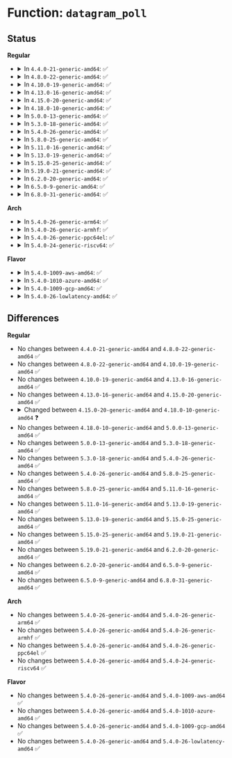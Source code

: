 # Function: <code>datagram_poll</code>

## Status
<b>Regular</b>
<ul>
<li>
<details>
<summary>In <code>4.4.0-21-generic-amd64</code>: ✅</summary>

```c
unsigned int datagram_poll(struct file * file, struct socket * sock, poll_table * wait)
```

```json
{
  "name": "datagram_poll",
  "collision_type": "Unique Global",
  "inline_type": "No",
  "funcs": [
    {
      "addr": 18446744071586236624,
      "name": "datagram_poll",
      "external": true,
      "loc": "net/core/datagram.c:752",
      "file": "net/core/datagram.c",
      "inline": "seen, unknown",
      "caller_inline": [],
      "caller_func": [
        "net/netlink/af_netlink.c:netlink_poll",
        "net/ipv4/udp.c:udp_poll",
        "net/packet/af_packet.c:packet_poll"
      ]
    }
  ],
  "symbols": [
    {
      "addr": 18446744071586236624,
      "name": "datagram_poll",
      "section": ".text",
      "bind": "STB_GLOBAL",
      "size": 242
    }
  ]
}
```
</details>
</li>
<li>
<details>
<summary>In <code>4.8.0-22-generic-amd64</code>: ✅</summary>

```c
unsigned int datagram_poll(struct file * file, struct socket * sock, poll_table * wait)
```

```json
{
  "name": "datagram_poll",
  "collision_type": "Unique Global",
  "inline_type": "No",
  "funcs": [
    {
      "addr": 18446744071586665248,
      "name": "datagram_poll",
      "external": true,
      "loc": "net/core/datagram.c:774",
      "file": "net/core/datagram.c",
      "inline": "seen, unknown",
      "caller_inline": [],
      "caller_func": [
        "net/ipv4/udp.c:udp_poll",
        "net/packet/af_packet.c:packet_poll"
      ]
    }
  ],
  "symbols": [
    {
      "addr": 18446744071586665248,
      "name": "datagram_poll",
      "section": ".text",
      "bind": "STB_GLOBAL",
      "size": 248
    }
  ]
}
```
</details>
</li>
<li>
<details>
<summary>In <code>4.10.0-19-generic-amd64</code>: ✅</summary>

```c
unsigned int datagram_poll(struct file * file, struct socket * sock, poll_table * wait)
```

```json
{
  "name": "datagram_poll",
  "collision_type": "Unique Global",
  "inline_type": "No",
  "funcs": [
    {
      "addr": 18446744071586850320,
      "name": "datagram_poll",
      "external": true,
      "loc": "net/core/datagram.c:794",
      "file": "net/core/datagram.c",
      "inline": "seen, unknown",
      "caller_inline": [],
      "caller_func": [
        "net/ipv4/udp.c:udp_poll",
        "net/packet/af_packet.c:packet_poll"
      ]
    }
  ],
  "symbols": [
    {
      "addr": 18446744071586850320,
      "name": "datagram_poll",
      "section": ".text",
      "bind": "STB_GLOBAL",
      "size": 248
    }
  ]
}
```
</details>
</li>
<li>
<details>
<summary>In <code>4.13.0-16-generic-amd64</code>: ✅</summary>

```c
unsigned int datagram_poll(struct file * file, struct socket * sock, poll_table * wait)
```

```json
{
  "name": "datagram_poll",
  "collision_type": "Unique Global",
  "inline_type": "No",
  "funcs": [
    {
      "addr": 18446744071586971936,
      "name": "datagram_poll",
      "external": true,
      "loc": "net/core/datagram.c:822",
      "file": "net/core/datagram.c",
      "inline": "seen, unknown",
      "caller_inline": [],
      "caller_func": [
        "net/ipv4/udp.c:udp_poll",
        "net/packet/af_packet.c:packet_poll"
      ]
    }
  ],
  "symbols": [
    {
      "addr": 18446744071586971936,
      "name": "datagram_poll",
      "section": ".text",
      "bind": "STB_GLOBAL",
      "size": 239
    }
  ]
}
```
</details>
</li>
<li>
<details>
<summary>In <code>4.15.0-20-generic-amd64</code>: ✅</summary>

```c
unsigned int datagram_poll(struct file * file, struct socket * sock, poll_table * wait)
```

```json
{
  "name": "datagram_poll",
  "collision_type": "Unique Global",
  "inline_type": "No",
  "funcs": [
    {
      "addr": 18446744071587470128,
      "name": "datagram_poll",
      "external": true,
      "loc": "net/core/datagram.c:836",
      "file": "net/core/datagram.c",
      "inline": "seen, unknown",
      "caller_inline": [],
      "caller_func": [
        "net/ipv4/udp.c:udp_poll",
        "net/packet/af_packet.c:packet_poll"
      ]
    }
  ],
  "symbols": [
    {
      "addr": 18446744071587470128,
      "name": "datagram_poll",
      "section": ".text",
      "bind": "STB_GLOBAL",
      "size": 245
    }
  ]
}
```
</details>
</li>
<li>
<details>
<summary>In <code>4.18.0-10-generic-amd64</code>: ✅</summary>

```c
__poll_t datagram_poll(struct file * file, struct socket * sock, poll_table * wait)
```

```json
{
  "name": "datagram_poll",
  "collision_type": "Unique Global",
  "inline_type": "No",
  "funcs": [
    {
      "addr": 18446744071587775088,
      "name": "datagram_poll",
      "external": true,
      "loc": "net/core/datagram.c:834",
      "file": "net/core/datagram.c",
      "inline": "seen, unknown",
      "caller_inline": [],
      "caller_func": [
        "net/ipv4/udp.c:udp_poll",
        "net/packet/af_packet.c:packet_poll",
        "net/xdp/xsk.c:xsk_poll"
      ]
    }
  ],
  "symbols": [
    {
      "addr": 18446744071587775088,
      "name": "datagram_poll",
      "section": ".text",
      "bind": "STB_GLOBAL",
      "size": 256
    }
  ]
}
```
</details>
</li>
<li>
<details>
<summary>In <code>5.0.0-13-generic-amd64</code>: ✅</summary>

```c
__poll_t datagram_poll(struct file * file, struct socket * sock, poll_table * wait)
```

```json
{
  "name": "datagram_poll",
  "collision_type": "Unique Global",
  "inline_type": "No",
  "funcs": [
    {
      "addr": 18446744071587907312,
      "name": "datagram_poll",
      "external": true,
      "loc": "net/core/datagram.c:761",
      "file": "net/core/datagram.c",
      "inline": "seen, unknown",
      "caller_inline": [],
      "caller_func": [
        "net/ipv4/udp.c:udp_poll",
        "net/packet/af_packet.c:packet_poll",
        "net/xdp/xsk.c:xsk_poll"
      ]
    }
  ],
  "symbols": [
    {
      "addr": 18446744071587907312,
      "name": "datagram_poll",
      "section": ".text",
      "bind": "STB_GLOBAL",
      "size": 242
    }
  ]
}
```
</details>
</li>
<li>
<details>
<summary>In <code>5.3.0-18-generic-amd64</code>: ✅</summary>

```c
__poll_t datagram_poll(struct file * file, struct socket * sock, poll_table * wait)
```

```json
{
  "name": "datagram_poll",
  "collision_type": "Unique Global",
  "inline_type": "No",
  "funcs": [
    {
      "addr": 18446744071588216432,
      "name": "datagram_poll",
      "external": true,
      "loc": "net/core/datagram.c:760",
      "file": "net/core/datagram.c",
      "inline": "seen, unknown",
      "caller_inline": [],
      "caller_func": [
        "net/ipv4/udp.c:udp_poll",
        "net/packet/af_packet.c:packet_poll",
        "net/xdp/xsk.c:xsk_poll"
      ]
    }
  ],
  "symbols": [
    {
      "addr": 18446744071588216432,
      "name": "datagram_poll",
      "section": ".text",
      "bind": "STB_GLOBAL",
      "size": 246
    }
  ]
}
```
</details>
</li>
<li>
<details>
<summary>In <code>5.4.0-26-generic-amd64</code>: ✅</summary>

```c
__poll_t datagram_poll(struct file * file, struct socket * sock, poll_table * wait)
```

```json
{
  "name": "datagram_poll",
  "collision_type": "Unique Global",
  "inline_type": "No",
  "funcs": [
    {
      "addr": 18446744071588421264,
      "name": "datagram_poll",
      "external": true,
      "loc": "net/core/datagram.c:760",
      "file": "net/core/datagram.c",
      "inline": "seen, unknown",
      "caller_inline": [],
      "caller_func": [
        "net/ipv4/udp.c:udp_poll",
        "net/packet/af_packet.c:packet_poll",
        "net/xdp/xsk.c:xsk_poll"
      ]
    }
  ],
  "symbols": [
    {
      "addr": 18446744071588421264,
      "name": "datagram_poll",
      "section": ".text",
      "bind": "STB_GLOBAL",
      "size": 255
    }
  ]
}
```
</details>
</li>
<li>
<details>
<summary>In <code>5.8.0-25-generic-amd64</code>: ✅</summary>

```c
__poll_t datagram_poll(struct file * file, struct socket * sock, poll_table * wait)
```

```json
{
  "name": "datagram_poll",
  "collision_type": "Unique Global",
  "inline_type": "No",
  "funcs": [
    {
      "addr": 18446744071589286096,
      "name": "datagram_poll",
      "external": true,
      "loc": "net/core/datagram.c:764",
      "file": "net/core/datagram.c",
      "inline": "seen, unknown",
      "caller_inline": [],
      "caller_func": [
        "net/ipv4/udp.c:udp_poll",
        "net/xfrm/espintcp.c:espintcp_poll",
        "net/packet/af_packet.c:packet_poll",
        "net/xdp/xsk.c:xsk_poll"
      ]
    }
  ],
  "symbols": [
    {
      "addr": 18446744071589286096,
      "name": "datagram_poll",
      "section": ".text",
      "bind": "STB_GLOBAL",
      "size": 261
    }
  ]
}
```
</details>
</li>
<li>
<details>
<summary>In <code>5.11.0-16-generic-amd64</code>: ✅</summary>

```c
__poll_t datagram_poll(struct file * file, struct socket * sock, poll_table * wait)
```

```json
{
  "name": "datagram_poll",
  "collision_type": "Unique Global",
  "inline_type": "No",
  "funcs": [
    {
      "addr": 18446744071589284608,
      "name": "datagram_poll",
      "external": true,
      "loc": "net/core/datagram.c:797",
      "file": "net/core/datagram.c",
      "inline": "seen, unknown",
      "caller_inline": [],
      "caller_func": [
        "net/ipv4/udp.c:udp_poll",
        "net/xfrm/espintcp.c:espintcp_poll",
        "net/packet/af_packet.c:packet_poll"
      ]
    }
  ],
  "symbols": [
    {
      "addr": 18446744071589284608,
      "name": "datagram_poll",
      "section": ".text",
      "bind": "STB_GLOBAL",
      "size": 261
    }
  ]
}
```
</details>
</li>
<li>
<details>
<summary>In <code>5.13.0-19-generic-amd64</code>: ✅</summary>

```c
__poll_t datagram_poll(struct file * file, struct socket * sock, poll_table * wait)
```

```json
{
  "name": "datagram_poll",
  "collision_type": "Unique Global",
  "inline_type": "No",
  "funcs": [
    {
      "addr": 18446744071589178512,
      "name": "datagram_poll",
      "external": true,
      "loc": "net/core/datagram.c:797",
      "file": "net/core/datagram.c",
      "inline": "seen, unknown",
      "caller_inline": [],
      "caller_func": [
        "net/ipv4/udp.c:udp_poll",
        "net/xfrm/espintcp.c:espintcp_poll",
        "net/packet/af_packet.c:packet_poll"
      ]
    }
  ],
  "symbols": [
    {
      "addr": 18446744071589178512,
      "name": "datagram_poll",
      "section": ".text",
      "bind": "STB_GLOBAL",
      "size": 261
    }
  ]
}
```
</details>
</li>
<li>
<details>
<summary>In <code>5.15.0-25-generic-amd64</code>: ✅</summary>

```c
__poll_t datagram_poll(struct file * file, struct socket * sock, poll_table * wait)
```

```json
{
  "name": "datagram_poll",
  "collision_type": "Unique Global",
  "inline_type": "No",
  "funcs": [
    {
      "addr": 18446744071589901072,
      "name": "datagram_poll",
      "external": true,
      "loc": "net/core/datagram.c:797",
      "file": "net/core/datagram.c",
      "inline": "seen, unknown",
      "caller_inline": [],
      "caller_func": [
        "net/ipv4/udp.c:udp_poll",
        "net/xfrm/espintcp.c:espintcp_poll",
        "net/packet/af_packet.c:packet_poll"
      ]
    }
  ],
  "symbols": [
    {
      "addr": 18446744071589901072,
      "name": "datagram_poll",
      "section": ".text",
      "bind": "STB_GLOBAL",
      "size": 261
    }
  ]
}
```
</details>
</li>
<li>
<details>
<summary>In <code>5.19.0-21-generic-amd64</code>: ✅</summary>

```c
__poll_t datagram_poll(struct file * file, struct socket * sock, poll_table * wait)
```

```json
{
  "name": "datagram_poll",
  "collision_type": "Unique Global",
  "inline_type": "No",
  "funcs": [
    {
      "addr": 18446744071591429568,
      "name": "datagram_poll",
      "external": true,
      "loc": "net/core/datagram.c:795",
      "file": "net/core/datagram.c",
      "inline": "seen, unknown",
      "caller_inline": [],
      "caller_func": [
        "net/ipv4/udp.c:udp_poll",
        "net/xfrm/espintcp.c:espintcp_poll",
        "net/packet/af_packet.c:packet_poll"
      ]
    }
  ],
  "symbols": [
    {
      "addr": 18446744071591429568,
      "name": "datagram_poll",
      "section": ".text",
      "bind": "STB_GLOBAL",
      "size": 276
    }
  ]
}
```
</details>
</li>
<li>
<details>
<summary>In <code>6.2.0-20-generic-amd64</code>: ✅</summary>

```c
__poll_t datagram_poll(struct file * file, struct socket * sock, poll_table * wait)
```

```json
{
  "name": "datagram_poll",
  "collision_type": "Unique Global",
  "inline_type": "No",
  "funcs": [
    {
      "addr": 18446744071593196992,
      "name": "datagram_poll",
      "external": true,
      "loc": "net/core/datagram.c:797",
      "file": "net/core/datagram.c",
      "inline": "seen, unknown",
      "caller_inline": [],
      "caller_func": [
        "net/ipv4/udp.c:udp_poll",
        "net/xfrm/espintcp.c:espintcp_poll",
        "net/packet/af_packet.c:packet_poll"
      ]
    }
  ],
  "symbols": [
    {
      "addr": 18446744071593196992,
      "name": "datagram_poll",
      "section": ".text",
      "bind": "STB_GLOBAL",
      "size": 276
    }
  ]
}
```
</details>
</li>
<li>
<details>
<summary>In <code>6.5.0-9-generic-amd64</code>: ✅</summary>

```c
__poll_t datagram_poll(struct file * file, struct socket * sock, poll_table * wait)
```

```json
{
  "name": "datagram_poll",
  "collision_type": "Unique Global",
  "inline_type": "No",
  "funcs": [
    {
      "addr": 18446744071593656368,
      "name": "datagram_poll",
      "external": true,
      "loc": "net/core/datagram.c:805",
      "file": "net/core/datagram.c",
      "inline": "seen, unknown",
      "caller_inline": [],
      "caller_func": [
        "net/ipv4/udp.c:udp_poll",
        "net/xfrm/espintcp.c:espintcp_poll",
        "net/packet/af_packet.c:packet_poll"
      ]
    }
  ],
  "symbols": [
    {
      "addr": 18446744071593656368,
      "name": "datagram_poll",
      "section": ".text",
      "bind": "STB_GLOBAL",
      "size": 271
    }
  ]
}
```
</details>
</li>
<li>
<details>
<summary>In <code>6.8.0-31-generic-amd64</code>: ✅</summary>

```c
__poll_t datagram_poll(struct file * file, struct socket * sock, poll_table * wait)
```

```json
{
  "name": "datagram_poll",
  "collision_type": "Unique Global",
  "inline_type": "No",
  "funcs": [
    {
      "addr": 18446744071594434320,
      "name": "datagram_poll",
      "external": true,
      "loc": "net/core/datagram.c:878",
      "file": "net/core/datagram.c",
      "inline": "seen, unknown",
      "caller_inline": [],
      "caller_func": [
        "net/ipv4/udp.c:udp_poll",
        "net/xfrm/espintcp.c:espintcp_poll",
        "net/packet/af_packet.c:packet_poll"
      ]
    }
  ],
  "symbols": [
    {
      "addr": 18446744071594434320,
      "name": "datagram_poll",
      "section": ".text",
      "bind": "STB_GLOBAL",
      "size": 271
    }
  ]
}
```
</details>
</li>
</ul>
<b>Arch</b>
<ul>
<li>
<details>
<summary>In <code>5.4.0-26-generic-arm64</code>: ✅</summary>

```c
__poll_t datagram_poll(struct file * file, struct socket * sock, poll_table * wait)
```

```json
{
  "name": "datagram_poll",
  "collision_type": "Unique Global",
  "inline_type": "No",
  "funcs": [
    {
      "addr": 18446603336501937464,
      "name": "datagram_poll",
      "external": true,
      "loc": "net/core/datagram.c:760",
      "file": "net/core/datagram.c",
      "inline": "seen, unknown",
      "caller_inline": [],
      "caller_func": [
        "net/ipv4/udp.c:udp_poll",
        "net/packet/af_packet.c:packet_poll",
        "net/xdp/xsk.c:xsk_poll"
      ]
    }
  ],
  "symbols": [
    {
      "addr": 18446603336501937464,
      "name": "datagram_poll",
      "section": ".text",
      "bind": "STB_GLOBAL",
      "size": 352
    }
  ]
}
```
</details>
</li>
<li>
<details>
<summary>In <code>5.4.0-26-generic-armhf</code>: ✅</summary>

```c
__poll_t datagram_poll(struct file * file, struct socket * sock, poll_table * wait)
```

```json
{
  "name": "datagram_poll",
  "collision_type": "Unique Global",
  "inline_type": "No",
  "funcs": [
    {
      "addr": 3234695272,
      "name": "datagram_poll",
      "external": true,
      "loc": "net/core/datagram.c:760",
      "file": "net/core/datagram.c",
      "inline": "seen, unknown",
      "caller_inline": [],
      "caller_func": [
        "net/ipv4/udp.c:udp_poll",
        "net/packet/af_packet.c:packet_poll",
        "net/xdp/xsk.c:xsk_poll"
      ]
    }
  ],
  "symbols": [
    {
      "addr": 3234695272,
      "name": "datagram_poll",
      "section": ".text",
      "bind": "STB_GLOBAL",
      "size": 248
    }
  ]
}
```
</details>
</li>
<li>
<details>
<summary>In <code>5.4.0-26-generic-ppc64el</code>: ✅</summary>

```c
__poll_t datagram_poll(struct file * file, struct socket * sock, poll_table * wait)
```

```json
{
  "name": "datagram_poll",
  "collision_type": "Unique Global",
  "inline_type": "No",
  "funcs": [
    {
      "addr": 13835058055295354320,
      "name": "datagram_poll",
      "external": true,
      "loc": "net/core/datagram.c:760",
      "file": "net/core/datagram.c",
      "inline": "seen, unknown",
      "caller_inline": [],
      "caller_func": [
        "net/ipv4/udp.c:udp_poll",
        "net/packet/af_packet.c:packet_poll",
        "net/xdp/xsk.c:xsk_poll"
      ]
    }
  ],
  "symbols": [
    {
      "addr": 13835058055295354320,
      "name": "datagram_poll",
      "section": ".text",
      "bind": "STB_GLOBAL",
      "size": 392
    }
  ]
}
```
</details>
</li>
<li>
<details>
<summary>In <code>5.4.0-24-generic-riscv64</code>: ✅</summary>

```c
__poll_t datagram_poll(struct file * file, struct socket * sock, poll_table * wait)
```

```json
{
  "name": "datagram_poll",
  "collision_type": "Unique Global",
  "inline_type": "No",
  "funcs": [
    {
      "addr": 18446743936278242990,
      "name": "datagram_poll",
      "external": true,
      "loc": "net/core/datagram.c:760",
      "file": "net/core/datagram.c",
      "inline": "seen, unknown",
      "caller_inline": [],
      "caller_func": [
        "net/ipv4/udp.c:udp_poll",
        "net/packet/af_packet.c:packet_poll",
        "net/xdp/xsk.c:xsk_poll"
      ]
    }
  ],
  "symbols": [
    {
      "addr": 18446743936278242990,
      "name": "datagram_poll",
      "section": ".text",
      "bind": "STB_GLOBAL",
      "size": 302
    }
  ]
}
```
</details>
</li>
</ul>
<b>Flavor</b>
<ul>
<li>
<details>
<summary>In <code>5.4.0-1009-aws-amd64</code>: ✅</summary>

```c
__poll_t datagram_poll(struct file * file, struct socket * sock, poll_table * wait)
```

```json
{
  "name": "datagram_poll",
  "collision_type": "Unique Global",
  "inline_type": "No",
  "funcs": [
    {
      "addr": 18446744071588028048,
      "name": "datagram_poll",
      "external": true,
      "loc": "net/core/datagram.c:760",
      "file": "net/core/datagram.c",
      "inline": "seen, unknown",
      "caller_inline": [],
      "caller_func": [
        "net/ipv4/udp.c:udp_poll",
        "net/packet/af_packet.c:packet_poll",
        "net/xdp/xsk.c:xsk_poll"
      ]
    }
  ],
  "symbols": [
    {
      "addr": 18446744071588028048,
      "name": "datagram_poll",
      "section": ".text",
      "bind": "STB_GLOBAL",
      "size": 255
    }
  ]
}
```
</details>
</li>
<li>
<details>
<summary>In <code>5.4.0-1010-azure-amd64</code>: ✅</summary>

```c
__poll_t datagram_poll(struct file * file, struct socket * sock, poll_table * wait)
```

```json
{
  "name": "datagram_poll",
  "collision_type": "Unique Global",
  "inline_type": "No",
  "funcs": [
    {
      "addr": 18446744071587741136,
      "name": "datagram_poll",
      "external": true,
      "loc": "net/core/datagram.c:760",
      "file": "net/core/datagram.c",
      "inline": "seen, unknown",
      "caller_inline": [],
      "caller_func": [
        "net/ipv4/udp.c:udp_poll",
        "net/packet/af_packet.c:packet_poll",
        "net/xdp/xsk.c:xsk_poll"
      ]
    }
  ],
  "symbols": [
    {
      "addr": 18446744071587741136,
      "name": "datagram_poll",
      "section": ".text",
      "bind": "STB_GLOBAL",
      "size": 255
    }
  ]
}
```
</details>
</li>
<li>
<details>
<summary>In <code>5.4.0-1009-gcp-amd64</code>: ✅</summary>

```c
__poll_t datagram_poll(struct file * file, struct socket * sock, poll_table * wait)
```

```json
{
  "name": "datagram_poll",
  "collision_type": "Unique Global",
  "inline_type": "No",
  "funcs": [
    {
      "addr": 18446744071588359824,
      "name": "datagram_poll",
      "external": true,
      "loc": "net/core/datagram.c:760",
      "file": "net/core/datagram.c",
      "inline": "seen, unknown",
      "caller_inline": [],
      "caller_func": [
        "net/ipv4/udp.c:udp_poll",
        "net/packet/af_packet.c:packet_poll",
        "net/xdp/xsk.c:xsk_poll"
      ]
    }
  ],
  "symbols": [
    {
      "addr": 18446744071588359824,
      "name": "datagram_poll",
      "section": ".text",
      "bind": "STB_GLOBAL",
      "size": 255
    }
  ]
}
```
</details>
</li>
<li>
<details>
<summary>In <code>5.4.0-26-lowlatency-amd64</code>: ✅</summary>

```c
__poll_t datagram_poll(struct file * file, struct socket * sock, poll_table * wait)
```

```json
{
  "name": "datagram_poll",
  "collision_type": "Unique Global",
  "inline_type": "No",
  "funcs": [
    {
      "addr": 18446744071588495376,
      "name": "datagram_poll",
      "external": true,
      "loc": "net/core/datagram.c:760",
      "file": "net/core/datagram.c",
      "inline": "seen, unknown",
      "caller_inline": [],
      "caller_func": [
        "net/ipv4/udp.c:udp_poll",
        "net/packet/af_packet.c:packet_poll",
        "net/xdp/xsk.c:xsk_poll"
      ]
    }
  ],
  "symbols": [
    {
      "addr": 18446744071588495376,
      "name": "datagram_poll",
      "section": ".text",
      "bind": "STB_GLOBAL",
      "size": 255
    }
  ]
}
```
</details>
</li>
</ul>

## Differences
<b>Regular</b>
<ul>
<li>
No changes between <code>4.4.0-21-generic-amd64</code> and <code>4.8.0-22-generic-amd64</code> ✅
</li>
<li>
No changes between <code>4.8.0-22-generic-amd64</code> and <code>4.10.0-19-generic-amd64</code> ✅
</li>
<li>
No changes between <code>4.10.0-19-generic-amd64</code> and <code>4.13.0-16-generic-amd64</code> ✅
</li>
<li>
No changes between <code>4.13.0-16-generic-amd64</code> and <code>4.15.0-20-generic-amd64</code> ✅
</li>
<li>
<details>
<summary>Changed between <code>4.15.0-20-generic-amd64</code> and <code>4.18.0-10-generic-amd64</code> ❓</summary>
<ul>
<li>
<b>Return type changed. </b>
<code>unsigned int</code> ➡️ <code>__poll_t</code>
</li>
</ul>
</details>
</li>
<li>
No changes between <code>4.18.0-10-generic-amd64</code> and <code>5.0.0-13-generic-amd64</code> ✅
</li>
<li>
No changes between <code>5.0.0-13-generic-amd64</code> and <code>5.3.0-18-generic-amd64</code> ✅
</li>
<li>
No changes between <code>5.3.0-18-generic-amd64</code> and <code>5.4.0-26-generic-amd64</code> ✅
</li>
<li>
No changes between <code>5.4.0-26-generic-amd64</code> and <code>5.8.0-25-generic-amd64</code> ✅
</li>
<li>
No changes between <code>5.8.0-25-generic-amd64</code> and <code>5.11.0-16-generic-amd64</code> ✅
</li>
<li>
No changes between <code>5.11.0-16-generic-amd64</code> and <code>5.13.0-19-generic-amd64</code> ✅
</li>
<li>
No changes between <code>5.13.0-19-generic-amd64</code> and <code>5.15.0-25-generic-amd64</code> ✅
</li>
<li>
No changes between <code>5.15.0-25-generic-amd64</code> and <code>5.19.0-21-generic-amd64</code> ✅
</li>
<li>
No changes between <code>5.19.0-21-generic-amd64</code> and <code>6.2.0-20-generic-amd64</code> ✅
</li>
<li>
No changes between <code>6.2.0-20-generic-amd64</code> and <code>6.5.0-9-generic-amd64</code> ✅
</li>
<li>
No changes between <code>6.5.0-9-generic-amd64</code> and <code>6.8.0-31-generic-amd64</code> ✅
</li>
</ul>
<b>Arch</b>
<ul>
<li>
No changes between <code>5.4.0-26-generic-amd64</code> and <code>5.4.0-26-generic-arm64</code> ✅
</li>
<li>
No changes between <code>5.4.0-26-generic-amd64</code> and <code>5.4.0-26-generic-armhf</code> ✅
</li>
<li>
No changes between <code>5.4.0-26-generic-amd64</code> and <code>5.4.0-26-generic-ppc64el</code> ✅
</li>
<li>
No changes between <code>5.4.0-26-generic-amd64</code> and <code>5.4.0-24-generic-riscv64</code> ✅
</li>
</ul>
<b>Flavor</b>
<ul>
<li>
No changes between <code>5.4.0-26-generic-amd64</code> and <code>5.4.0-1009-aws-amd64</code> ✅
</li>
<li>
No changes between <code>5.4.0-26-generic-amd64</code> and <code>5.4.0-1010-azure-amd64</code> ✅
</li>
<li>
No changes between <code>5.4.0-26-generic-amd64</code> and <code>5.4.0-1009-gcp-amd64</code> ✅
</li>
<li>
No changes between <code>5.4.0-26-generic-amd64</code> and <code>5.4.0-26-lowlatency-amd64</code> ✅
</li>
</ul>
